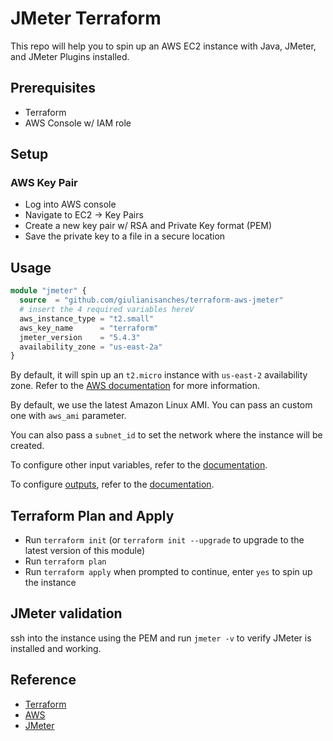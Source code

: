 # JMeter Terraform

This repo will help you to spin up an AWS EC2 instance with Java, JMeter, and JMeter Plugins installed.

## Prerequisites

* Terraform
* AWS Console w/ IAM role

## Setup

### AWS Key Pair

* Log into AWS console
* Navigate to EC2 -> Key Pairs
* Create a new key pair w/ RSA and Private Key format (PEM)
* Save the private key to a file in a secure location

## Usage

```terraform
module "jmeter" {
  source  = "github.com/giulianisanches/terraform-aws-jmeter"
  # insert the 4 required variables hereV
  aws_instance_type = "t2.small"
  aws_key_name      = "terraform"
  jmeter_version    = "5.4.3"
  availability_zone = "us-east-2a"
}
```

By default, it will spin up an `t2.micro` instance with `us-east-2` availability zone. Refer to the [AWS documentation](https://docs.aws.amazon.com/AWSEC2/latest/UserGuide/ec2-instance-types.html) for more information.

By default, we use the latest Amazon Linux AMI. You can pass an custom one with `aws_ami` parameter.

You can also pass a `subnet_id` to set the network where the instance will be created.

To configure other input variables, refer to the [documentation](https://registry.terraform.io/modules/QAInsights/jmeter/aws/latest?tab=inputs#optional-inputs).

To configure [outputs](outputs.tf), refer to the [documentation](https://registry.terraform.io/modules/QAInsights/jmeter/aws/latest?tab=outputs).

## Terraform Plan and Apply

* Run `terraform init` (or `terraform init --upgrade` to upgrade to the latest version of this module)
* Run `terraform plan`
* Run `terraform apply` when prompted to continue, enter `yes` to spin up the instance

## JMeter validation

ssh into the instance using the PEM and run `jmeter -v` to verify JMeter is installed and working.

## Reference

* [Terraform](https://www.terraform.io/)
* [AWS](https://aws.amazon.com/)
* [JMeter](https://jmeter.apache.org/)

